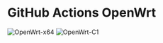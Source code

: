 # GitHub Actions OpenWrt
![OpenWrt-x64](https://github.com/github-xihe/Action-Openwrt/workflows/OpenWrt-x64/badge.svg)
![OpenWrt-C1](https://github.com/github-xihe/Action-Openwrt/workflows/OpenWrt-C1/badge.svg)
